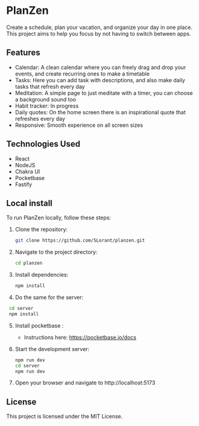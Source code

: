 # PlanZen

Create a schedule, plan your vacation, and organize your day in one place. This project aims to help you focus by not having to switch between apps.

## Features

- Calendar: A clean calendar where you can freely drag and drop your events, and create recurring ones to make a timetable
- Tasks: Here you can add task with descriptions, and also make daily tasks that refresh every day
- Meditation: A simple page to just meditate with a timer, you can choose a background sound too
- Habit tracker: In progress
- Daily quotes: On the home screen there is an inspirational quote that refreshes every day
- Responsive: Smooth experience on all screen sizes

## Technologies Used

- React
- NodeJS
- Chakra UI
- Pocketbase
- Fastify

## Local install

To run PlanZen locally, follow these steps:

1. Clone the repository:

   ```bash
   git clone https://github.com/SLorant/planzen.git
   ```

2. Navigate to the project directory:

   ```bash
   cd planzen
   ```

3. Install dependencies:

   ```bash
   npm install
   ```

4. Do the same for the server:

```bash
 cd server
 npm install
```

5. Install pocketbase :

   - Instructions here: https://pocketbase.io/docs

6. Start the development server:

   ```bash
   npm run dev
   cd server
   npm run dev
   ```

7. Open your browser and navigate to http://localhost:5173

## License

This project is licensed under the MIT License.
